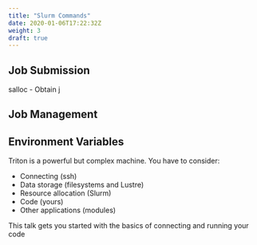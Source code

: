 ```yaml
---
title: "Slurm Commands"
date: 2020-01-06T17:22:32Z
weight: 3
draft: true
---
```


## Job Submission

salloc - Obtain j

## Job Management


## Environment Variables

Triton is a powerful but complex machine. You have to
consider:
* Connecting (ssh)
* Data storage (filesystems and Lustre)
* Resource allocation (Slurm)
* Code (yours)
* Other applications (modules)

This talk gets you started with the basics of connecting and running your code
